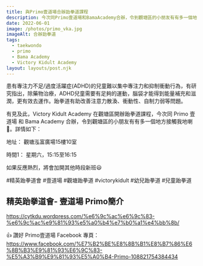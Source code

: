 ```yaml
---
title: 與Primo壹道場合辦跆拳道課程
description: 今次同Primo壹道場和BamaAcademy合辦，令到觀塘區的小朋友有有多一個地方接觸我地喇🤩。
date: 2022-06-01
image: /photos/primo_vka.jpg
imageAlt: 合辦跆拳道
tags:
  - taekwondo
  - primo
  - Bama Academy
  - Victory Kidult Academy
layout: layouts/post.njk
---
```


患有專注力不足/過度活躍症(ADHD)的兒童難以集中專注力和抑制衝動行為，有研究指出，除藥物治療，ADHD兒童需要有足夠的運動，腦袋才能得到能量補充和滋潤，更有效去運作。跆拳道有助改善注意力散渙、衝動性、自制力弱等問題。

有見及此，Victory Kidult Academy 在觀塘區開辦跆拳道課程，今次同 Primo 壹道場 和 Bama Academy 合辦，令到觀塘區的小朋友有有多一個地方接觸我地喇🤩。詳情如下：

地址：
觀塘泓富廣場15樓10室

時間1： 星期六，15:15至16:15

如果反應熱烈，將會加開其他時段新班😃

#精英跆拳道會
#壹道場
#觀塘跆拳道
#victorykidult
#幼兒跆拳道 #兒童跆拳道


## 精英跆拳道會- 壹道場 Primo簡介
https://cytkdu.wordpress.com/%e6%9c%ac%e6%9c%83-%e6%9c%ac%e9%81%93%e5%a0%b4%e7%b0%a1%e4%bb%8b/

👍 讚好 Primo壹道場 Facebook 專頁：
https://www.facebook.com/%E7%B2%BE%E8%8B%B1%E8%B7%86%E6%8B%B3%E9%81%93%E6%9C%83-%E5%A3%B9%E9%81%93%E5%A0%B4-Primo-108821754384434